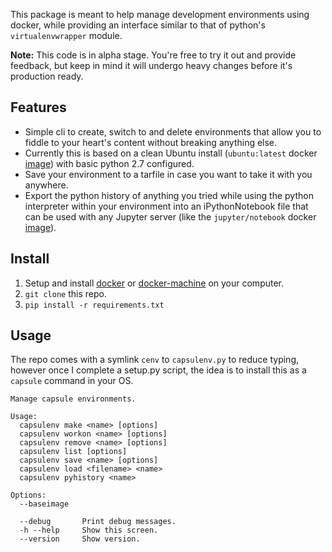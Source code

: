 This package is meant to help manage development environments using docker, while providing an interface similar  to that of python's `virtualenvwrapper` module.

**Note:** This code is in alpha stage. You're free to try it out and provide feedback, but keep in mind it will undergo heavy changes before it's production ready.

## Features
* Simple cli to create, switch to and delete environments that allow you to fiddle to your heart's content without breaking anything else. 
* Currently this is based on a clean Ubuntu install (`ubuntu:latest` docker [image](https://hub.docker.com/_/ubuntu/)) with basic python 2.7 configured.
* Save your environment to a tarfile in case you want to take it with you anywhere.
* Export the python history of anything you tried while using the python interpreter within your environment into an iPythonNotebook file that can be used with any Jupyter server (like the `jupyter/notebook` docker [image](https://hub.docker.com/r/jupyter/notebook/)).

## Install
1. Setup and install [docker](http://docs.docker.com/linux/started/) or [docker-machine](https://www.docker.com/docker-toolbox) on your computer.
2. `git clone` this repo.
3. `pip install -r requirements.txt`

## Usage
The repo comes with a symlink `cenv` to `capsulenv.py` to reduce typing, however once I complete a setup.py script, the idea is to install this as a `capsule` command in your OS.

```
Manage capsule environments.

Usage:
  capsulenv make <name> [options]
  capsulenv workon <name> [options]
  capsulenv remove <name> [options]
  capsulenv list [options]
  capsulenv save <name> [options]
  capsulenv load <filename> <name>
  capsulenv pyhistory <name>

Options:
  --baseimage

  --debug       Print debug messages.
  -h --help     Show this screen.
  --version     Show version.
```
